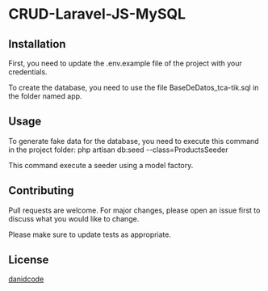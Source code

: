 # CRUD-Laravel-JS-MySQL



## Installation

First, you need to update the .env.example file of the project with your credentials.

To create the database, you need to use the file BaseDeDatos_tca-tik.sql in the folder named app.

## Usage

To generate fake data for the database, you need to execute this command in the project folder: php artisan db:seed --class=ProductsSeeder

This command execute a seeder using a model factory.

## Contributing
Pull requests are welcome. For major changes, please open an issue first to discuss what you would like to change.

Please make sure to update tests as appropriate.

## License
[danidcode](https://github.com/danidcode)
